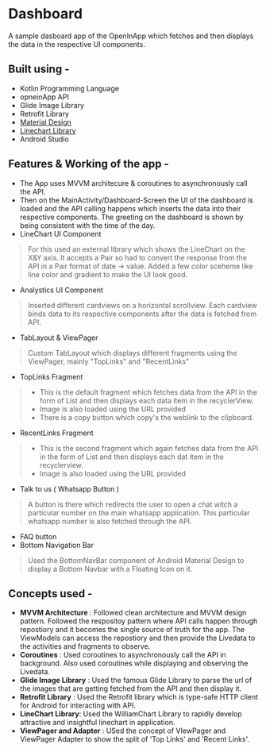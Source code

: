 # Dashboard
A sample dasboard app of the OpenInApp which fetches and then displays the data in the respective UI components. 

## Built using - 
- Kotlin Programming Language
- opneinApp API
- Glide Image Library
- Retrofit Library
- [Material Design](https://m2.material.io/components/app-bars-bottom/android#anatomy-and-key-properties) 
- [Linechart Library](https://github.com/diogobernardino/williamchart)
- Android Studio

## Features & Working of the app - 
- The App uses MVVM architecure & coroutines to asynchronously call the API. 
- Then on the MainActivity/Dashboard-Screen the UI of the dashboard is loaded and the API calling happens which inserts the data into their respective components. The greeting on the dashboard is shown by being consistent with the time of the day. 
- LineChart UI Component 
> For this used an external library which shows the LineChart on the X&Y axis. It accepts a Pair so had to convert the response from the API in a Pair format of date -> value. Added a few color sceheme like line color and gradient to make the UI look good.
- Analystics UI Component 
> Inserted different cardviews on a horizontal scrollview. Each cardview binds data to its respective components after the data is fetched from API. 
- TabLayout & ViewPager 
> Custom TabLayout which displays different fragments using the ViewPager, mainly "TopLinks" and "RecentLinks" 
- TopLinks Fragment 
> - This is the default fragment which fetches data from the API in the form of List and then displays each data item in the recyclerView. 
> - Image is also loaded using the URL provided 
> - There is a copy button which copy's the weblink to the clipboard. 
- RecentLinks Fragment 
> - This is the second fragment which again fetches data from the API in the form of List and then displays each dat item in the recyclerview. 
> - Image is also loaded using the URL provided 
- Talk to us ( Whatsapp Button ) 
> A button is there which redirects the user to open a chat witch a particular number on the main whatsapp application. 
> This particular whatsapp number is also fetched through the API. 
- FAQ button 
- Bottom Navigation Bar 
> Used the BottomNavBar component of Android Material Design to display a Bottom Navbar with a Floating Icon on it. 


## Concepts used - 
- **MVVM Architecture** : Followed clean architecture and MVVM design pattern. Followed the respositoy pattern where API calls happen through repostiory and it becomes the single source of truth for the app. The ViewModels can access the repostiory and then provide the Livedata to the activities and fragments to observe.
- **Coroutines** : Used coroutines to asynchronously call the API in background. Also used coroutines while displaying and observing the Livedata. 
- **Glide Image Library** : Used the famous Glide Library to parse the url of the images that are getting fetched from the API and then display it.
- **Retrofit Library** : Used the Retrofit library which is type-safe HTTP client for Android for interacting with API.
- **LineChart Library**: Used the WilliamChart Library to rapidly develop attractive and insightful linechart in application.
- **ViewPager and Adapter** : USed the concept of VIewPager and ViewPager Adapter to show the split of 'Top Links' and 'Recent Links'.





